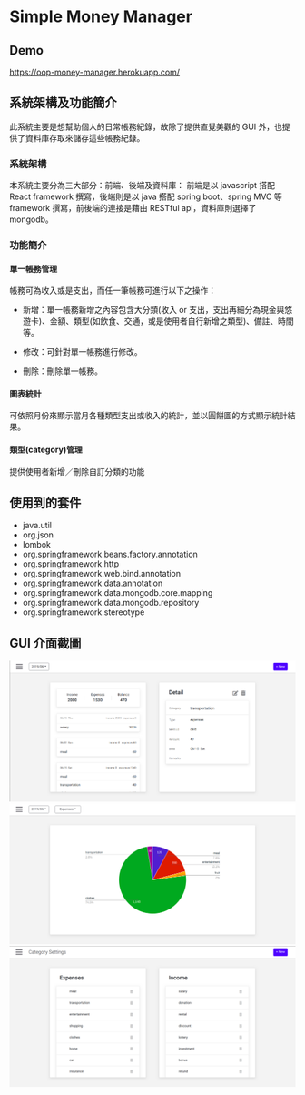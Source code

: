 # Simple Money Manager

## Demo

<https://oop-money-manager.herokuapp.com/>

## 系統架構及功能簡介

此系統主要是想幫助個人的日常帳務紀錄，故除了提供直覺美觀的 GUI 外，也提供了資料庫存取來儲存這些帳務紀錄。

### 系統架構

本系統主要分為三大部分：前端、後端及資料庫：
前端是以 javascript 搭配 React framework 撰寫，後端則是以 java 搭配 spring boot、spring MVC 等 framework 撰寫，前後端的連接是藉由
RESTful api，資料庫則選擇了 mongodb。

### 功能簡介

#### 單一帳務管理

帳務可為收入或是支出，而任一筆帳務可進行以下之操作：

- 新增：單一帳務新增之內容包含大分類(收入 or 支出，支出再細分為現金與悠遊卡)、金額、類型(如飲食、交通，或是使用者自行新增之類型)、備註、時間等。

- 修改：可針對單一帳務進行修改。

- 刪除：刪除單一帳務。

#### 圖表統計

可依照月份來顯示當月各種類型支出或收入的統計，並以圓餅圖的方式顯示統計結果。

#### 類型(category)管理

提供使用者新增／刪除自訂分類的功能

## 使用到的套件

- java.util
- org.json
- lombok
- org.springframework.beans.factory.annotation
- org.springframework.http
- org.springframework.web.bind.annotation
- org.springframework.data.annotation
- org.springframework.data.mongodb.core.mapping
- org.springframework.data.mongodb.repository
- org.springframework.stereotype

## GUI 介面截圖

![Alt text](/resource/main.png)
![Alt text](/resource/chart.png)
![Alt text](/resource/category.png)
